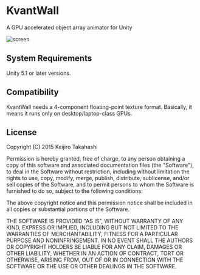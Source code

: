 KvantWall
=========

A GPU accelerated object array animator for Unity

![screen](http://38.media.tumblr.com/f7bda429770418d97003ab2d3c7a5ee4/tumblr_npsercnabU1qio469o1_400.gif)

System Requirements
-------------------

Unity 5.1 or later versions.

Compatibility
-------------

KvantWall needs a 4-component floating-point texture format. Basically, it
means it runs only on desktop/laptop-class GPUs.

License
-------

Copyright (C) 2015 Keijiro Takahashi

Permission is hereby granted, free of charge, to any person obtaining a copy of
this software and associated documentation files (the "Software"), to deal in
the Software without restriction, including without limitation the rights to
use, copy, modify, merge, publish, distribute, sublicense, and/or sell copies of
the Software, and to permit persons to whom the Software is furnished to do so,
subject to the following conditions:

The above copyright notice and this permission notice shall be included in all
copies or substantial portions of the Software.

THE SOFTWARE IS PROVIDED "AS IS", WITHOUT WARRANTY OF ANY KIND, EXPRESS OR
IMPLIED, INCLUDING BUT NOT LIMITED TO THE WARRANTIES OF MERCHANTABILITY, FITNESS
FOR A PARTICULAR PURPOSE AND NONINFRINGEMENT. IN NO EVENT SHALL THE AUTHORS OR
COPYRIGHT HOLDERS BE LIABLE FOR ANY CLAIM, DAMAGES OR OTHER LIABILITY, WHETHER
IN AN ACTION OF CONTRACT, TORT OR OTHERWISE, ARISING FROM, OUT OF OR IN
CONNECTION WITH THE SOFTWARE OR THE USE OR OTHER DEALINGS IN THE SOFTWARE.
